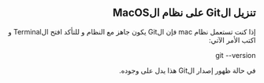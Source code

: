 <div dir=rtl>

## تنزيل الGit على نظام الMacOS

إذا كنت تستعمل نظام mac فإن الGit يكون جاهز مع النظام و للتأكد افتح الTerminal و اكتب الأمر الآتي:

git --version

في حالة ظهور إصدار الGit هذا يدل على وجوده.

</div>